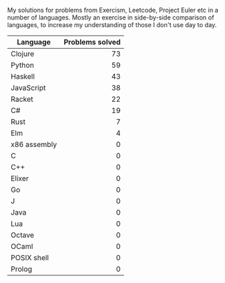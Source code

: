 
My solutions for problems from Exercism, Leetcode, Project Euler etc in a
number of languages. Mostly an exercise in side-by-side comparison of languages,
to increase my understanding of those I don't use day to day.

| Language | Problems solved |
| --- | --: |
| Clojure | 73 |
| Python | 59 |
| Haskell | 43 |
| JavaScript | 38 |
| Racket | 22 |
| C# | 19 |
| Rust | 7 |
| Elm | 4 |
| x86 assembly | 0 |
| C | 0 |
| C++ | 0 |
| Elixer | 0 |
| Go | 0 |
| J | 0 |
| Java | 0 |
| Lua | 0 |
| Octave | 0 |
| OCaml | 0 |
| POSIX shell | 0 |
| Prolog | 0 |

